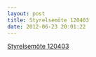 ```yaml
---
layout: post
title: Styrelsemöte 120403
date: 2012-06-23 20:01:22
---
```


<a href="/assets/2012/06/Styrelsemöte-120403-protokoll.pdf">Styrelsemöte 120403</a>